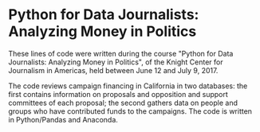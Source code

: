 # Python for Data Journalists: Analyzing Money in Politics

These lines of code were written during the course "Python for Data Journalists: Analyzing Money in Politics", of the Knight Center for Journalism in Americas, held between June 12 and July 9, 2017.

The code reviews campaign financing in California in two databases: the first contains information on proposals and opposition and support committees of each proposal; the second gathers data on people and groups who have contributed funds to the campaigns. The code is written in Python/Pandas and Anaconda.
